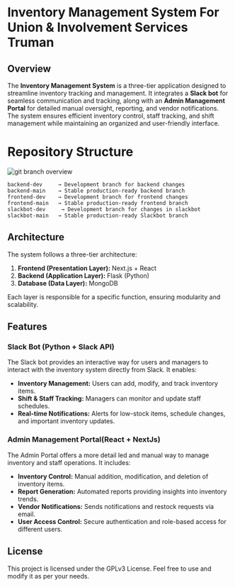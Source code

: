 # Inventory Management System For Union & Involvement Services Truman

## Overview
The **Inventory Management System** is a three-tier application designed to streamline inventory tracking and management. It integrates a **Slack bot** for seamless communication and tracking, along with an **Admin Management Portal** for detailed manual oversight, reporting, and vendor notifications. The system ensures efficient inventory control, staff tracking, and shift management while maintaining an organized and user-friendly interface.

# Repository Structure
![git branch overview](https://github.com/user-attachments/assets/55b3f34c-3d4d-4590-84ab-3df8bc1dbf57)
```
backend-dev     → Development branch for backend changes
backend-main    → Stable production-ready backend branch
frontend-dev    → Development branch for frontend changes
frontend-main   → Stable production-ready frontend branch
slackbot-dev     → Development branch for changes in slackbot
slackbot-main   → Stable production-ready Slackbot branch
```



## Architecture
The system follows a three-tier architecture:
1. **Frontend (Presentation Layer):** Next.js + React
2. **Backend (Application Layer):** Flask (Python)
3. **Database (Data Layer):** MongoDB

Each layer is responsible for a specific function, ensuring modularity and scalability.

## Features
### Slack Bot (Python + Slack API)
The Slack bot provides an interactive way for users and managers to interact with the inventory system directly from Slack. It enables:
- **Inventory Management:** Users can add, modify, and track inventory items.
- **Shift & Staff Tracking:** Managers can monitor and update staff schedules.
- **Real-time Notifications:** Alerts for low-stock items, schedule changes, and important inventory updates.

### Admin Management Portal(React + NextJs)
The Admin Portal offers a more detail
led and manual way to manage inventory and staff operations. It includes:
- **Inventory Control:** Manual addition, modification, and deletion of inventory items.
- **Report Generation:** Automated reports providing insights into inventory trends.
- **Vendor Notifications:** Sends notifications and restock requests via email.
- **User Access Control:** Secure authentication and role-based access for different users.

## License
This project is licensed under the GPLv3 License. Feel free to use and modify it as per your needs.


